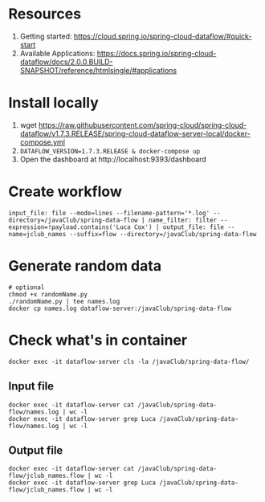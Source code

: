 # Resources

1. Getting started: https://cloud.spring.io/spring-cloud-dataflow/#quick-start
1. Available Applications: https://docs.spring.io/spring-cloud-dataflow/docs/2.0.0.BUILD-SNAPSHOT/reference/htmlsingle/#applications

# Install locally
1. wget https://raw.githubusercontent.com/spring-cloud/spring-cloud-dataflow/v1.7.3.RELEASE/spring-cloud-dataflow-server-local/docker-compose.yml
1. `DATAFLOW_VERSION=1.7.3.RELEASE & docker-compose up`
1. Open the dashboard at http://localhost:9393/dashboard


# Create workflow 
```
input_file: file --mode=lines --filename-pattern='*.log' --directory=/javaClub/spring-data-flow | name_filter: filter --expression=!payload.contains('Luca Cox') | output_file: file --name=jclub_names --suffix=flow --directory=/javaClub/spring-data-flow
```
# Generate random data

```
# optional
chmod +x randomName.py
./randomName.py | tee names.log
docker cp names.log dataflow-server:/javaClub/spring-data-flow
```

# Check what's in container
`docker exec -it dataflow-server cls -la /javaClub/spring-data-flow/`

## Input file
```
docker exec -it dataflow-server cat /javaClub/spring-data-flow/names.log | wc -l
docker exec -it dataflow-server grep Luca /javaClub/spring-data-flow/names.log | wc -l
```

## Output file
```
docker exec -it dataflow-server cat /javaClub/spring-data-flow/jclub_names.flow | wc -l
docker exec -it dataflow-server grep Luca /javaClub/spring-data-flow/jclub_names.flow | wc -l
```
